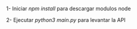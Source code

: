 1- Iniciar *npm install* para descargar modulos node

2- Ejecutar *python3 main.py* para levantar la API
